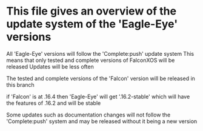 # This file gives an overview of the update system of the 'Eagle-Eye' versions

All 'Eagle-Eye' versions will follow the 'Complete:push' update system
This means that only tested and complete versions of FalconXOS will be released
Updates will be less often

The tested and complete versions of the 'Falcon' version will be released in this branch

if 'Falcon' is at .16.4 then 'Eagle-Eye' will get '.16.2-stable' which will have the features of .16.2 and will be stable

Some updates such as documentation changes will not follow the 'Complete:push' system and may be released without it being a new version
